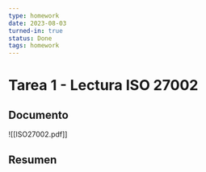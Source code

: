 ```yaml
---
type: homework
date: 2023-08-03
turned-in: true
status: Done
tags: homework
---
```

# Tarea 1 - Lectura ISO 27002
## Documento
![[ISO27002.pdf]]
## Resumen
